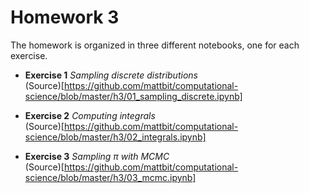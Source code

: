 # Homework 3

The homework is organized in three different notebooks, one for each exercise.

- **Exercise 1** *Sampling discrete distributions*  
  (Source)[https://github.com/mattbit/computational-science/blob/master/h3/01_sampling_discrete.ipynb]

- **Exercise 2** *Computing integrals*  
  (Source)[https://github.com/mattbit/computational-science/blob/master/h3/02_integrals.ipynb]

- **Exercise 3** *Sampling π with MCMC*  
  (Source)[https://github.com/mattbit/computational-science/blob/master/h3/03_mcmc.ipynb]  
